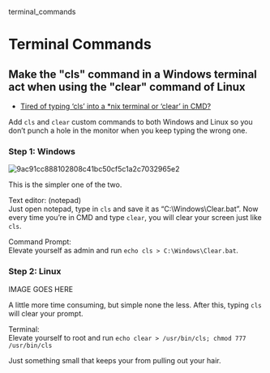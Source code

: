 terminal_commands
# Terminal Commands

## Make the "cls" command in a Windows terminal act when using the "clear" command of Linux

- [Tired of typing ‘cls’ into a *nix terminal or ‘clear’ in CMD?](https://community.spiceworks.com/t/tired-of-typing-cls-into-a-nix-terminal-or-clear-in-cmd/1006566)

Add ```cls``` and ```clear``` custom commands to both Windows and Linux so you don’t punch a hole in the monitor when you keep typing the wrong one.

### Step 1: Windows

![9ac91cc888102808c41bc50cf5c1a2c7032965e2](https://github.com/user-attachments/assets/31b0bda3-af9d-4fd8-ac19-5b25c903ebb8)

This is the simpler one of the two.

Text editor: (notepad)<br/>
Just open notepad, type in ```cls``` and save it as “C:\Windows\Clear.bat”. Now every time you’re in CMD and type ```clear```, you will clear your screen just like ```cls```.

Command Prompt:<br/>
Elevate yourself as admin and run ```echo cls > C:\Windows\Clear.bat```.

### Step 2: Linux

IMAGE GOES HERE

A little more time consuming, but simple none the less. After this, typing ```cls``` will clear your prompt.

Terminal:<br/>
Elevate yourself to root and run ```echo clear > /usr/bin/cls; chmod 777 /usr/bin/cls```

Just something small that keeps your from pulling out your hair.
